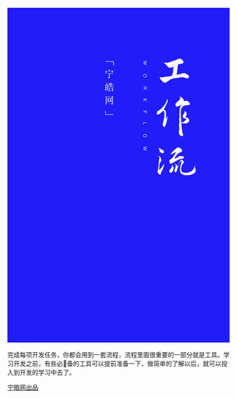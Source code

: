 ![](/assets/workflow-book-cover.png)

完成每项开发任务，你都会用到一套流程，流程里面很重要的一部分就是工具。学习开发之前，有些必备的工具可以提前准备一下，做简单的了解以后，就可以投入到开发的学习中去了。

[宁皓网出品](https://ninghao.net/?a=51729)

